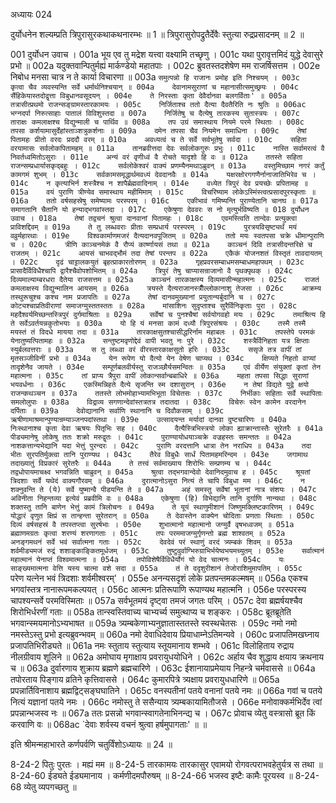 अध्यायः 024

दुर्योधनेन शल्यम्प्रति त्रिपुरासुरकथाकथनारम्भः ॥ 1 ॥ त्रिपुरासुरोपद्रुतैर्देवैः स्तुत्या रुद्रप्रसादनम् ॥ 2 ॥

001	दुर्योधन उवाच ।
001a	भूय एव तु मद्रेश यत्त्वा वक्ष्यामि तच्छृणु ।
001c	यथा पुरावृत्तमिदं युद्धे देवासुरे प्रभो ॥
002a	यदुक्तवान्पितुर्मह्यं मार्कण्डेयो महातपाः ।
002c	ब्रुवतस्तदशेषेण मम राजर्षिसत्तम ।
002e	निबोध मनसा चात्र न ते कार्या विचारणा ॥
003a	`समुत्पन्नो हि राजानः प्रमोह इति निश्चयम् ।
003c	कृत्वा चैव व्यवस्यन्ति सर्वे धर्मार्थनिश्चयान् ॥
004a	देवानामसुराणां च महानासीत्समुच्छ्रयः ।
004c	सैंहिकेयास्तदोद्वृत्ता विबुधानवसूदयन् ।
004e	ते निरस्ताः कृता देवैर्दानवा बलगर्विताः' ॥
005a	तत्रासीत्प्रथमो राजन्सङ्ग्रामस्तारकामयः ।
005c	निर्जिताश्च ततो दैत्या दैवतैरिति नः श्रुतिः ॥
006ac	भग्नदर्पा निरुत्साहाः पातालं विविशुस्तदा ॥
007a	निर्जितेषु च दैत्येषु तारकस्य सुतास्त्रयः ।
007c	ताराक्षः कमलाक्षश्च विद्युन्माली च पार्थिव ॥
008a	तप उग्रं समास्थाय नियमे परमे स्थिताः ।
008c	तपसा कर्शयामासुर्देहांस्ताञ्शत्रुकर्शनाः ॥
009a	दमेन तपसा चैव नियमेन समाधिना ।
009c	तेषां पितामहः प्रीतो वरदः प्रददौ वरम् ॥
010a	अवध्यत्वं च ते सर्वे सर्वभूतेषु सर्वदा ।
010c	सहिता वरयामासः सर्वलोकपितामहम् ॥
011a	तानब्रवीत्तदा देवः सर्वलोकगुरुः प्रभुः ।
011c	नास्ति सर्वामरत्वं वै निवर्तध्वमितोऽसुराः ।
011e	अन्यं वरं वृणीध्वं वै रोचते यादृशो हि वः ॥
012a	ततस्ते सहिता राजन्सम्प्रधार्यासकृद्बहुः ।
012c	सर्वलोकेश्वरं वाक्यं प्रणम्यैनमथाऽब्रुवन् ॥
013a	वस्तुमिच्छाम नगरं कर्तुं कामगमं शुभम् ।
013c	सर्वकामसमृद्धार्थमवध्यं देवदानवैः ॥
014a	यक्षरक्षोरगगणैर्नानाजातिभिरेव च ।
014c	न कृत्याभिर्न शस्त्रैश्च न शापैर्ब्रह्मवादिनाम् ।
014e	वध्येत त्रिपुरं देव प्रयच्छेः प्रपितामह ॥
015a	वयं पुराणि त्रीण्येव समास्थाय महीमिमाम् ।
015c	विचरिष्याम लोकेऽस्मिंस्त्वत्प्रसादपुरस्कृताः ॥
016a	ततो वर्षसहस्रेषु समेष्यामः परस्परम् ।
016c	एकीभावं गमिष्यन्ति पुराण्येतानि चानघ ॥
017a	समागतानि चैतानि यो हन्याद्भगवांस्तदा ।
017c	एकेषुणा देववरः स नो मृत्युर्भविष्यति ॥
018	दुर्योधन उवाच ।
018a	तेषां तद्वचनं श्रुत्वा दानवानां पितामहः ।
018c	एवमस्त्विति तान्देवः प्रत्युक्त्वा प्राविशद्दिवम् ॥
019a	ते तु लब्धवराः प्रीताः सम्प्रधार्य परस्परम् ।
019c	पुरत्रयविसृष्ट्यर्थं मयं वव्रुर्महारथाः ।
019e	विश्वकार्माणमजरं दैत्यदानवपूजितम् ॥
020a	ततो मयः स्वतपसा चक्रे धीमान्पुराणि च ।
020c	त्रीणि काञ्चनमेकं वै रौप्यं कार्ष्णायसं तथा ॥
021a	काञ्चनं दिवि तत्रासीदन्तरिक्षे च राजतम् ।
021c	आयसं चाभवद्भौमं तदा तेषां परन्तप ॥
022a	एकैकं योजनशतं विस्तृतं तावदायतम् ।
022c	दृढं चाट्टालकयुतं बृहत्प्राकारतोरणम् ॥
023a	गृहप्रवरसम्बाधमसम्बाधमहापथम् ।
023c	प्रासादैर्विविधैश्चापि द्वारैश्चैवोपशोभितम् ॥
024a	त्रिपुरं तेषु चाप्यासन्राजानो वै पृथक्पृथक् ।
024c	दिव्यमाल्याम्बरधरा दैतेया राजसत्तम ॥
025a	काञ्चनं तारकाक्षस्य दिव्यमासीन्महात्मनः ।
025c	राजतं कमलाक्षस्य विद्युन्मालिन आयसम् ॥
026a	त्रयस्ते दैत्यराजानस्त्रीँल्लोकानाशु तेजसा ।
026c	आक्रम्य तस्थुरूचुश्च कश्च नाम प्रजापतिः ॥
027a	तेषां दानवमुख्यानां प्रयुतान्यर्बुदानि च ।
027c	कोट्यश्चाप्रतिवीराणां समाजग्मुस्ततस्ततः ॥
028a	मांसाशिनः सुदृप्ताश्च सुरैर्विनिकृताः पुरा ।
028c	महदैश्वर्यमिच्छन्तस्त्रिपुरं दुर्गमाश्रिताः ॥
029a	सर्वेषां च पुनश्चैषां सर्वयोगवहो मयः ।
029c	तमाश्रित्य हि ते सर्वेऽवर्तयन्नकुतोभयाः ॥
030a	यो हि यं मनसा कामं दध्यौ त्रिपुरसंश्रयः ।
030c	तस्मै तस्मै मयस्तं तं विदधे मायया तदा ॥
031a	तारकाक्षसुतश्चासीद्धरिर्नाम महाबलः ।
031c	तपस्तेपे परमकं येनातुष्यत्पितामहः ॥
032a	सन्तुष्टमवृणोद्देवं वापी भवतु नः पुरे ।
032c	शस्त्रैर्विनिहता यत्र क्षिप्ताः स्युर्बलवत्तराः ॥
033a	स तु लब्ध्वा वरं वीरस्तारकाक्षसुतो हरिः ।
033c	ससृजे तत्र वापीं तां मृतसञ्जीविनीं प्रभो ॥
034a	येन रूपेण यो दैत्यो येन वेषेण चाप्यथ ।
034c	क्षिप्यते निहतो वाप्यां तादृशेनैव जायते ।
034e	सम्पूर्णबलवीर्यस्तु राजञ्छौर्यसमन्वितः ॥
035a	एवं वीर्येण संयुक्तां कृतां तेन महात्मना ।
035c	तां प्राप्य त्रैपुरा वापीं लोकान्सर्वान्बबाधिरे ॥
036a	महता तपसा सिद्धाः सुराणां भयवर्धनाः ।
036c	एकस्मिन्निहते दैत्ये सृजन्ति स्म दशासुरान् ।
036e	न तेषां विद्यते युद्वे क्षयो राजन्कथञ्चन ॥
037a	ततस्ते लोभमोहाभ्यामभिभूता विचेतसः ।
037c	निर्भीकाः सहिताः सर्वे स्थापिताः समलोलुपाः ॥
038a	विद्राव्य सगणान्देवांस्तत्रतत्र तदातदा ।
038c	विचेरुः स्वेन कामेन वरदानेन दर्पिताः ॥
039a	देवोद्यानानि सर्वाणि स्थानानि च दिवौकसाम् ।
039c	ऋषीणामाश्रमान्पुण्यान्रम्याञ्जनपदांस्तथा ।
039e	उत्सादयन्त मर्यादां दानवा दुष्टचारिणः ॥
040a	निःस्थानाश्च कृता देवा ऋषयः पितृभिः सह ।
040c	दैत्यैस्त्रिभिस्त्रयो लोका ह्याक्रान्तास्तैः सुरेतरैः ॥
041a	पीड्यमानेषु लोकेषु ततः शक्रो मरुद्वृतः ।
041c	पुराण्यायोधयाञ्चक्रे वज्रहस्तः समन्ततः ॥
042a	नाशकत्तान्यभेद्यानि यदा भेत्तुं पुरन्दरः ।
042c	पुराणि वरदत्तानि धात्रा तेन नराधिप ॥
043a	तदा भीतः सुरपतिर्मुक्त्वा तानि पुराण्यथ ।
043c	तैरेव विबुधैः सार्धं पितामहमरिन्दम ।
043e	जगामाथ तदाख्यातुं विप्रकारं सुरेतरैः ॥
044a	ते तत्त्वं सर्वमाख्याय शिरोभिः सम्प्रणम्य च ।
044c	तद्वधोपायमाचक्ष्व भगवन्निति चाब्रुवन् ॥
045a	श्रुत्वा तद्भगवान्देवो देवानिदमुवाच ह ।
045c	श्रूयतां त्रिदशाः सर्वे यथेदं वाक्यगौरवम् ॥
046a	दुरात्मानोऽसुरा नित्यं ते चापि विबुधा मम ।
046c	न शक्नुवन्ति ते (ये) सर्वे युष्मान्वै पीडयन्ति ते ॥
047a	अहं समस्तु सर्वेषां भूतानां नात्र संशयः ।
047c	अविनीता निहन्तव्या इत्येवं प्रब्रवीमि वः ॥
048a	एकेषुणा (हि) विभेद्यानि तानि दुर्गाणि नान्यथा ।
048c	शक्तस्तु तानि बाणेन भेत्तुं कामं त्रिलोचनः ॥
049a	ते यूयं स्थाणुमीशानं जिष्णुमक्लिष्टकारिणम् ।
049c	योद्धारं वृणुत क्षिप्रं स तान्हन्ता सुरेतरान् ॥
050a	ते देवास्तेन वाक्येन चोदिताः प्रणताः स्थिताः ।
050c	दिव्यं वर्षसहस्रं वै तपस्तप्त्वा सुरर्षभाः ।
050e	शुभात्मानो महात्मानो जग्मुर्वै वृषभध्वजम् ॥
051a	ब्रह्माणमग्रतः कृत्वा शरण्यं शरणागताः ।
051c	तपः परममाजग्मुर्गृणन्तो ब्रह्म शाश्वतम् ॥
052a	अनङ्गमथनं सर्वे भवं सर्वात्मना गताः ।
052c	देवदेवं परं स्थाणुं वरदं त्र्यम्बकं शिवम् ॥
053a	शर्वमीड्यमजं रुद्रं शशाङ्काङ्कितमूर्धजम् ।
053c	तुष्टुवुर्वाग्भिरुग्राभिर्भयेष्वभयमच्युतम् ।
053e	सर्वात्मानं महात्मानं येनाप्तं विश्वमात्मना ॥
054a	तपोविशेषैर्विविधैर्योगं यो वेद चात्मनः ।
054c	यः साङ्ख्यमात्मना वेत्ति यस्य चात्मा वशे सदा ॥
055a	तं ते ददृशुरीशानं तेजोराशिमुमापतिम् ।
055c	`परेण यत्नेन भवं त्रिदशाः शर्वमीश्वरम्' ।
055e	अनन्यसदृशं लोके प्रतपन्तमकल्मषम् ॥
056a	एकश्च भगवांस्तत्र नानारूपमकल्पयत् ।
056c	आत्मनः प्रतिरूपाणि रूपाण्यथ महात्मनि ।
056e	परस्परस्य चापश्यन्सर्वे परमविस्मिताः ॥
057a	सर्वभूतमयं दृष्ट्वा तमजं जगतः परिम् ।
057c	देवा ब्रह्मर्षयश्चैव शिरोभिर्धरणीं गताः ॥
058a	तान्स्वस्तिवाच्य चाभ्यर्च्य समुत्थाप्य च शङ्करः ।
058c	ब्रूतब्रूतेति भगवान्स्मयमानोऽभ्यभाषत ॥
059a	त्र्यम्बकेणाभ्यनुज्ञातास्ततस्ते स्वस्थचेतसः ।
059c	नमो नमो नमस्तेऽस्तु प्रभो इत्यब्रुवन्भवम् ॥
060a	नमो देवाधिदेवाय प्रियाधाम्नेऽतिमन्यवे ।
060c	प्रजापतिमखघ्नाय प्रजापतिभिरीड्यते ॥
061a	नमः स्तुताय स्तुत्याय स्तूयमानाय शम्भवे ।
061c	विलोहिताय रुद्राय नीलग्रीवाय शूलिने ॥
062a	अमोघाय मृगाक्षाय प्रवरायुधयोधिने ।
062c	अर्हाय चैव शुद्धाय क्षयाय क्रथनाय च ॥
063a	दुर्वारणाय शुक्राय ब्रह्मणे ब्रह्मचारिणे ।
063c	ईशानायाप्रमेयाय निहन्त्रे चर्मवाससे ॥
064a	तपोरताय पिङ्गाय व्रतिने कृत्तिवाससे ।
064c	कुमारपित्रे त्र्यक्षाय प्रवरायुधधारिणे ॥
065a	प्रपन्नार्तिविनाशाय ब्रह्मद्विट्सङ्घघातिने ।
065c	वनस्पतीनां पतये वनानां पतये नमः ॥
066a	गवां च पतये नित्यं यज्ञानां पतये नमः ।
066c	नमोस्तु ते ससैन्याय त्र्यम्बकायामितौजसे ।
066e	मनोवाक्कर्मभिर्देव त्वां प्रपन्नान्भजस्व नः ॥
067a	ततः प्रसन्नो भगवान्स्वागतेनाभिनन्द्य च ।
067c	प्रोवाच व्येतु वस्त्रासो ब्रूत किं करवाणि वः ॥
068ac	`देवाः शर्वस्य वचनं श्रुत्वा हर्षमुपागताः' ॥ ॥

इति श्रीमन्महाभारते कर्णपर्वणि चतुर्विंशोऽध्यायः ॥ 24 ॥

8-24-2 पितुः पुरतः । मह्यं मम ॥ 8-24-5 तारकामयः तारकासुर एवामयो रोगवत्पराभवहेतुर्यत्र स तथा ॥ 8-24-60 ईड्यते ईड्यमानाय । कर्मणीदमपौरुषम् ॥ 8-24-66 भजस्व इष्टैः कामैः पूरयस्व ॥ 8-24-68 व्येतु व्यपगच्छतु ॥
